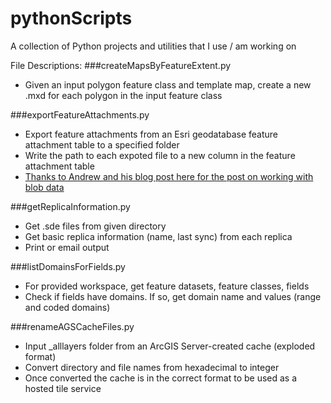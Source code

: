 pythonScripts
=============

A collection of Python projects and utilities that I use / am working on

File Descriptions:
###createMapsByFeatureExtent.py
- Given an input polygon feature class and template map, create a new .mxd for each polygon in the input feature class

###exportFeatureAttachments.py
- Export feature attachments from an Esri geodatabase feature attachment table to a specified folder
- Write the path to each expoted file to a new column in the feature attachment table
- [Thanks to Andrew and his blog post here for the post on working with blob data](http://anothergisblog.blogspot.com/2012/06/working-with-blob-data-at-101-arcpyda.html)

###getReplicaInformation.py
- Get .sde files from given directory
- Get basic replica information (name, last sync) from each replica
- Print or email output

###listDomainsForFields.py
- For provided workspace, get feature datasets, feature classes, fields
- Check if fields have domains.  If so, get domain name and values (range and coded domains)

###renameAGSCacheFiles.py
- Input _alllayers folder from an ArcGIS Server-created cache (exploded format)
- Convert directory and file names from hexadecimal to integer
- Once converted the cache is in the correct format to be used as a hosted tile service
